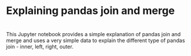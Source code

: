 # Explaining  pandas join and merge
#


This Jupyter notebook provides a simple explanation of pandas join and merge and uses a very simple data to explain the different type of pandas join - inner, left, right, outer.


